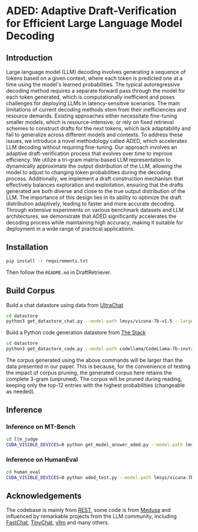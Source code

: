 # ADED: Adaptive Draft-Verification for Efficient Large Language Model Decoding


## Introduction

Large language model (LLM) decoding involves generating a sequence of tokens based on a given context, where each token is predicted one at a time using the model's learned probabilities. The typical autoregressive decoding method requires a separate forward pass through the model for each token generated, which is computationally inefficient and poses challenges for deploying LLMs in latency-sensitive scenarios. The main limitations of current decoding methods stem from their inefficiencies and resource demands. Existing approaches either necessitate fine-tuning smaller models, which is resource-intensive, or rely on fixed retrieval schemes to construct drafts for the next tokens, which lack adaptability and fail to generalize across different models and contexts. To address these issues, we introduce a novel methodology called ADED, which accelerates LLM decoding without requiring fine-tuning. Our approach involves an adaptive draft-verification process that evolves over time to improve efficiency. We utilize a tri-gram matrix-based LLM representation to dynamically approximate the output distribution of the LLM, allowing the model to adjust to changing token probabilities during the decoding process. Additionally, we implement a draft construction mechanism that effectively balances exploration and exploitation, ensuring that the drafts generated are both diverse and close to the true output distribution of the LLM. The importance of this design lies in its ability to optimize the draft distribution adaptively, leading to faster and more accurate decoding. Through extensive experiments on various benchmark datasets and LLM architectures, we demonstrate that ADED significantly accelerates the decoding process while maintaining high accuracy, making it suitable for deployment in a wide range of practical applications.

## Installation
```bash
pip install -r requirements.txt
```
Then follow the `README.md` in DraftRetriever.

## Build Corpus

Build a chat datastore using data from [UltraChat](https://huggingface.co/datasets/stingning/ultrachat) 
```bash
cd datastore
python3 get_datastore_chat.py --model-path lmsys/vicuna-7b-v1.5 --large-datastore True 
```
Build a Python code generation datastore from [The Stack](https://huggingface.co/datasets/bigcode/the-stack) 
```bash
cd datastore
python3 get_datastore_code.py --model-path codellama/CodeLlama-7b-instruct-hf --large-datastore True 
```

The corpus generated using the above commands will be larger than the data presented in our paper. This is because, for the convenience of testing the impact of corpus pruning, the generated corpus here retains the complete 3-gram (unpruned). The corpus will be pruned during reading, keeping only the top-12 entries with the highest probabilities (changeable as needed).

## Inference

### Inference on MT-Bench
```bash
cd llm_judge
CUDA_VISIBLE_DEVICES=0 python get_model_answer_aded.py --model-path lmsys/vicuna-7b-v1.5 --model-id vicuna-7b-v1.5 --datastore-path ../datastore/datastore_chat_large.idx
```

### Inference on HumanEval
```bash
cd human_eval
CUDA_VISIBLE_DEVICES=0 python aded_test.py --model-path lmsys/vicuna-7b-v1.5 --datastore-path ../datastore/datastore_stack_large.idx
```


## Acknowledgements
The codebase is mainly from [REST](https://github.com/FasterDecoding/REST), some code is from [Medusa](https://github.com/FasterDecoding/Medusa) and influenced by remarkable projects from the LLM community, including [FastChat](https://github.com/lm-sys/FastChat), [TinyChat](https://github.com/mit-han-lab/llm-awq/tree/main/), [vllm](https://github.com/vllm-project/vllm) and many others.

